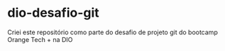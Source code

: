 # dio-desafio-git

Criei este repositório como parte do desafio de projeto git do bootcamp Orange Tech + na DIO
